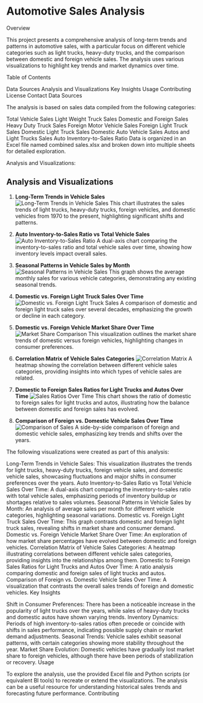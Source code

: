# Automotive Sales Analysis

Overview

This project presents a comprehensive analysis of long-term trends and patterns in automotive sales, with a particular focus on different vehicle categories such as light trucks, heavy-duty trucks, and the comparison between domestic and foreign vehicle sales. The analysis uses various visualizations to highlight key trends and market dynamics over time.

Table of Contents

Data Sources
Analysis and Visualizations
Key Insights
Usage
Contributing
License
Contact
Data Sources

The analysis is based on sales data compiled from the following categories:

Total Vehicle Sales
Light Weight Truck Sales
Domestic and Foreign Sales
Heavy Duty Truck Sales
Foreign Motor Vehicle Sales
Foreign Light Truck Sales
Domestic Light Truck Sales
Domestic Auto Vehicle Sales
Autos and Light Trucks Sales
Auto Inventory-to-Sales Ratio
Data is organized in an Excel file named combined sales.xlsx and broken down into multiple sheets for detailed exploration.

Analysis and Visualizations:

## Analysis and Visualizations

1. **Long-Term Trends in Vehicle Sales**
   ![Long-Term Trends in Vehicle Sales](output-2.png)
   This chart illustrates the sales trends of light trucks, heavy-duty trucks, foreign vehicles, and domestic vehicles from 1970 to the present, highlighting significant shifts and patterns.

2. **Auto Inventory-to-Sales Ratio vs Total Vehicle Sales**
   ![Auto Inventory-to-Sales Ratio](output-3.png)
   A dual-axis chart comparing the inventory-to-sales ratio and total vehicle sales over time, showing how inventory levels impact overall sales.

3. **Seasonal Patterns in Vehicle Sales by Month**
   ![Seasonal Patterns in Vehicle Sales](output-4.png)
   This graph shows the average monthly sales for various vehicle categories, demonstrating any existing seasonal trends.

4. **Domestic vs. Foreign Light Truck Sales Over Time**
   ![Domestic vs. Foreign Light Truck Sales](output-5.png)
   A comparison of domestic and foreign light truck sales over several decades, emphasizing the growth or decline in each category.

5. **Domestic vs. Foreign Vehicle Market Share Over Time**
   ![Market Share Comparison](output-6.png)
   This visualization outlines the market share trends of domestic versus foreign vehicles, highlighting changes in consumer preferences.

6. **Correlation Matrix of Vehicle Sales Categories**
   ![Correlation Matrix](output-7.png)
   A heatmap showing the correlation between different vehicle sales categories, providing insights into which types of vehicle sales are related.

7. **Domestic to Foreign Sales Ratios for Light Trucks and Autos Over Time**
   ![Sales Ratios Over Time](output.png)
   This chart shows the ratio of domestic to foreign sales for light trucks and autos, illustrating how the balance between domestic and foreign sales has evolved.

8. **Comparison of Foreign vs. Domestic Vehicle Sales Over Time**
   ![Comparison of Sales](output-8.png)
   A side-by-side comparison of foreign and domestic vehicle sales, emphasizing key trends and shifts over the years.


The following visualizations were created as part of this analysis:

Long-Term Trends in Vehicle Sales: This visualization illustrates the trends for light trucks, heavy-duty trucks, foreign vehicle sales, and domestic vehicle sales, showcasing fluctuations and major shifts in consumer preferences over the years.
Auto Inventory-to-Sales Ratio vs Total Vehicle Sales Over Time: A dual-axis chart comparing the inventory-to-sales ratio with total vehicle sales, emphasizing periods of inventory buildup or shortages relative to sales volumes.
Seasonal Patterns in Vehicle Sales by Month: An analysis of average sales per month for different vehicle categories, highlighting seasonal variations.
Domestic vs. Foreign Light Truck Sales Over Time: This graph contrasts domestic and foreign light truck sales, revealing shifts in market share and consumer demand.
Domestic vs. Foreign Vehicle Market Share Over Time: An exploration of how market share percentages have evolved between domestic and foreign vehicles.
Correlation Matrix of Vehicle Sales Categories: A heatmap illustrating correlations between different vehicle sales categories, providing insights into the relationships among them.
Domestic to Foreign Sales Ratios for Light Trucks and Autos Over Time: A ratio analysis comparing domestic and foreign sales of light trucks and autos.
Comparison of Foreign vs. Domestic Vehicle Sales Over Time: A visualization that contrasts the overall sales trends of foreign and domestic vehicles.
Key Insights

Shift in Consumer Preferences: There has been a noticeable increase in the popularity of light trucks over the years, while sales of heavy-duty trucks and domestic autos have shown varying trends.
Inventory Dynamics: Periods of high inventory-to-sales ratios often precede or coincide with shifts in sales performance, indicating possible supply chain or market demand adjustments.
Seasonal Trends: Vehicle sales exhibit seasonal patterns, with certain categories showing more stability throughout the year.
Market Share Evolution: Domestic vehicles have gradually lost market share to foreign vehicles, although there have been periods of stabilization or recovery.
Usage

To explore the analysis, use the provided Excel file and Python scripts (or equivalent BI tools) to recreate or extend the visualizations.
The analysis can be a useful resource for understanding historical sales trends and forecasting future performance.
Contributing

